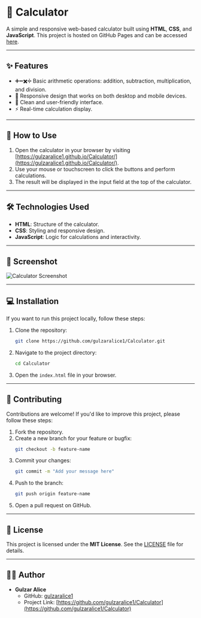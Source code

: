 # 🧮 Calculator

A simple and responsive web-based calculator built using **HTML**, **CSS**, and **JavaScript**. This project is hosted on GitHub Pages and can be accessed [here](https://gulzaralice1.github.io/Calculator/).

---

## ✨ Features

- ➕➖✖️➗ Basic arithmetic operations: addition, subtraction, multiplication, and division.
- 📱 Responsive design that works on both desktop and mobile devices.
- 🎨 Clean and user-friendly interface.
- ⚡ Real-time calculation display.

---

## 🚀 How to Use

1. Open the calculator in your browser by visiting [https://gulzaralice1.github.io/Calculator/](https://gulzaralice1.github.io/Calculator/).
2. Use your mouse or touchscreen to click the buttons and perform calculations.
3. The result will be displayed in the input field at the top of the calculator.

---

## 🛠️ Technologies Used

- **HTML**: Structure of the calculator.
- **CSS**: Styling and responsive design.
- **JavaScript**: Logic for calculations and interactivity.

---

## 📸 Screenshot

![Calculator Screenshot](screenshot.png)  

---

## 💻 Installation

If you want to run this project locally, follow these steps:

1. Clone the repository:
   ```bash
   git clone https://github.com/gulzaralice1/Calculator.git
   ```
2. Navigate to the project directory:
   ```bash
   cd Calculator
   ```
3. Open the `index.html` file in your browser.

---

## 🤝 Contributing

Contributions are welcome! If you'd like to improve this project, please follow these steps:

1. Fork the repository.
2. Create a new branch for your feature or bugfix:
   ```bash
   git checkout -b feature-name
   ```
3. Commit your changes:
   ```bash
   git commit -m "Add your message here"
   ```
4. Push to the branch:
   ```bash
   git push origin feature-name
   ```
5. Open a pull request on GitHub.

---

## 📜 License

This project is licensed under the **MIT License**. See the [LICENSE](LICENSE) file for details.

---

## 👩‍💻 Author

- **Gulzar Alice**  
  - GitHub: [gulzaralice1](https://github.com/gulzaralice1)  
  - Project Link: [https://github.com/gulzaralice1/Calculator](https://github.com/gulzaralice1/Calculator)
